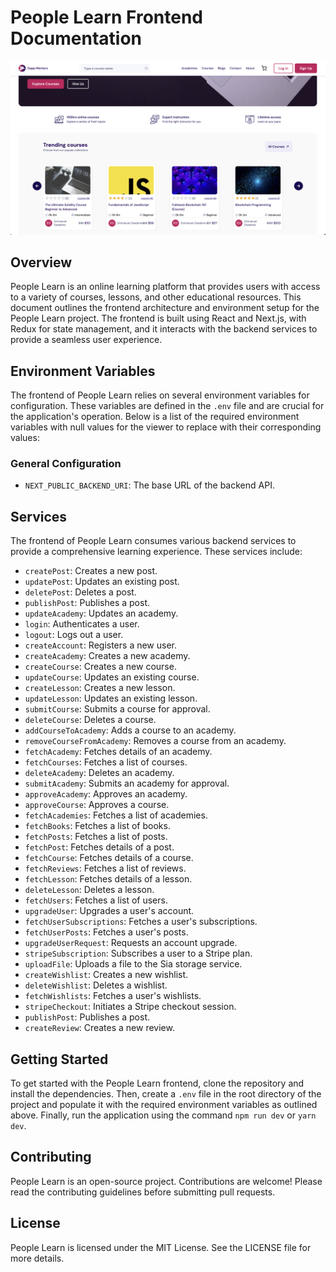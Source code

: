 # People Learn Frontend Documentation
![People Learn Platform](./screenshots/0.png)
## Overview

People Learn is an online learning platform that provides users with access to a variety of courses, lessons, and other educational resources. This document outlines the frontend architecture and environment setup for the People Learn project. The frontend is built using React and Next.js, with Redux for state management, and it interacts with the backend services to provide a seamless user experience.

## Environment Variables

The frontend of People Learn relies on several environment variables for configuration. These variables are defined in the `.env` file and are crucial for the application's operation. Below is a list of the required environment variables with null values for the viewer to replace with their corresponding values:

### General Configuration

- `NEXT_PUBLIC_BACKEND_URI`: The base URL of the backend API.

## Services

The frontend of People Learn consumes various backend services to provide a comprehensive learning experience. These services include:

- `createPost`: Creates a new post.
- `updatePost`: Updates an existing post.
- `deletePost`: Deletes a post.
- `publishPost`: Publishes a post.
- `updateAcademy`: Updates an academy.
- `login`: Authenticates a user.
- `logout`: Logs out a user.
- `createAccount`: Registers a new user.
- `createAcademy`: Creates a new academy.
- `createCourse`: Creates a new course.
- `updateCourse`: Updates an existing course.
- `createLesson`: Creates a new lesson.
- `updateLesson`: Updates an existing lesson.
- `submitCourse`: Submits a course for approval.
- `deleteCourse`: Deletes a course.
- `addCourseToAcademy`: Adds a course to an academy.
- `removeCourseFromAcademy`: Removes a course from an academy.
- `fetchAcademy`: Fetches details of an academy.
- `fetchCourses`: Fetches a list of courses.
- `deleteAcademy`: Deletes an academy.
- `submitAcademy`: Submits an academy for approval.
- `approveAcademy`: Approves an academy.
- `approveCourse`: Approves a course.
- `fetchAcademies`: Fetches a list of academies.
- `fetchBooks`: Fetches a list of books.
- `fetchPosts`: Fetches a list of posts.
- `fetchPost`: Fetches details of a post.
- `fetchCourse`: Fetches details of a course.
- `fetchReviews`: Fetches a list of reviews.
- `fetchLesson`: Fetches details of a lesson.
- `deleteLesson`: Deletes a lesson.
- `fetchUsers`: Fetches a list of users.
- `upgradeUser`: Upgrades a user's account.
- `fetchUserSubscriptions`: Fetches a user's subscriptions.
- `fetchUserPosts`: Fetches a user's posts.
- `upgradeUserRequest`: Requests an account upgrade.
- `stripeSubscription`: Subscribes a user to a Stripe plan.
- `uploadFile`: Uploads a file to the Sia storage service.
- `createWishlist`: Creates a new wishlist.
- `deleteWishlist`: Deletes a wishlist.
- `fetchWishlists`: Fetches a user's wishlists.
- `stripeCheckout`: Initiates a Stripe checkout session.
- `publishPost`: Publishes a post.
- `createReview`: Creates a new review.

## Getting Started

To get started with the People Learn frontend, clone the repository and install the dependencies. Then, create a `.env` file in the root directory of the project and populate it with the required environment variables as outlined above. Finally, run the application using the command `npm run dev` or `yarn dev`.

## Contributing

People Learn is an open-source project. Contributions are welcome! Please read the contributing guidelines before submitting pull requests.

## License

People Learn is licensed under the MIT License. See the LICENSE file for more details.